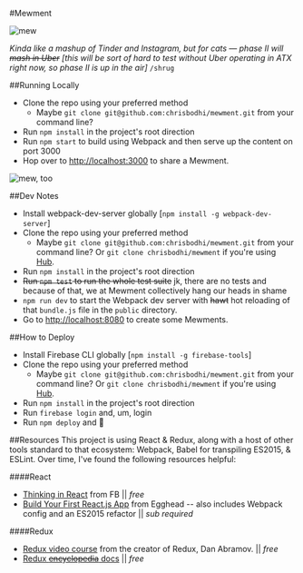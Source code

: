 #Mewment

![mew](http://www.glossophilia.org/wp-content/uploads/catmew.jpg)

_Kinda like a mashup of Tinder and Instagram, but for cats &mdash; phase II will ~~mash in Uber~~ [this will be sort of hard to test without Uber operating in ATX right now, so phase II is up in the air]_ `/shrug`

##Running Locally
- Clone the repo using your preferred method
  - Maybe `git clone git@github.com:chrisbodhi/mewment.git` from your command line?
- Run `npm install` in the project's root direction
- Run `npm start` to build using Webpack and then serve up the content on port 3000
- Hop over to [http://localhost:3000](http://localhost:3000) to share a Mewment.

![mew, too](https://s-media-cache-ak0.pinimg.com/736x/e6/f9/65/e6f9651fc851ac860c60af7dee79c26a.jpg)

##Dev Notes
- Install webpack-dev-server globally [`npm install -g webpack-dev-server`]
- Clone the repo using your preferred method
  - Maybe `git clone git@github.com:chrisbodhi/mewment.git` from your command line? Or `git clone chrisbodhi/mewment` if you're using [Hub](https://hub.github.com).
- Run `npm install` in the project's root direction
- ~~Run `npm test` to run the whole test suite~~ jk, there are no tests and because of that, we at Mewment collectively hang our heads in shame
- `npm run dev` to start the Webpack dev server with ~~hawt~~ hot reloading of that `bundle.js` file in the `public` directory.
- Go to [http://localhost:8080](http://localhost:8080) to create some Mewments.

##How to Deploy
- Install Firebase CLI globally [`npm install -g firebase-tools`]
- Clone the repo using your preferred method
  - Maybe `git clone git@github.com:chrisbodhi/mewment.git` from your command line? Or `git clone chrisbodhi/mewment` if you're using [Hub](https://hub.github.com).
- Run `npm install` in the project's root direction
- Run `firebase login` and, um, login
- Run `npm deploy` and :tada:


##Resources
This project is using React &amp; Redux, along with a host of other tools standard to that ecosystem: Webpack, Babel for transpiling ES2015, &amp; ESLint. Over time, I've found the following resources helpful:

####React
- [Thinking in React](https://facebook.github.io/react/docs/thinking-in-react.html) from FB || _free_
- [Build Your First React.js App](https://egghead.io/series/build-your-first-react-js-application) from Egghead -- also includes Webpack config and an ES2015 refactor || _sub required_

####Redux
- [Redux video course](https://egghead.io/series/getting-started-with-redux) from the creator of Redux, Dan Abramov. || _free_
- [Redux ~~encyclopedia~~ docs](http://redux.js.org/docs/basics/index.html) || _free_
